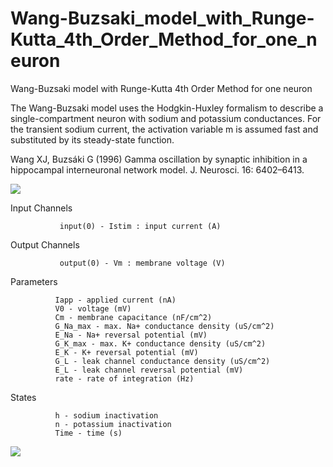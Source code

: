 # Wang-Buzsaki_model_with_Runge-Kutta_4th_Order_Method_for_one_neuron
Wang-Buzsaki model with Runge-Kutta 4th Order Method for one neuron

The Wang-Buzsaki model uses the Hodgkin-Huxley formalism to describe a single-compartment neuron with sodium and potassium conductances. For the transient sodium current, the activation variable m is assumed fast and substituted by its steady-state function.

Wang XJ, Buzsáki G (1996) Gamma oscillation by synaptic inhibition in a hippocampal interneuronal network model. J. Neurosci. 16: 6402–6413.


![](https://github.com/aliseif321/Wang-Buzsaki_model_with_Runge-Kutta_4th_Order_Method_for_one_neuron/blob/main/spike.png?raw=true)



Input Channels

               input(0) - Istim : input current (A)
Output Channels

               output(0) - Vm : membrane voltage (V)
Parameters

              Iapp - applied current (nA)
              V0 - voltage (mV)
              Cm - membrane capacitance (nF/cm^2)
              G_Na_max - max. Na+ conductance density (uS/cm^2)
              E_Na - Na+ reversal potential (mV)
              G_K_max - max. K+ conductance density (uS/cm^2)
              E_K - K+ reversal potential (mV)
              G_L - leak channel conductance density (uS/cm^2)
              E_L - leak channel reversal potential (mV)
              rate - rate of integration (Hz)
States

              h - sodium inactivation
              n - potassium inactivation
              Time - time (s)
    
![](https://raw.githubusercontent.com/aliseif321/Wang-Buzsaki_model_with_Runge-Kutta_4th_Order_Method_for_one_neuron/main/Euler%20VS%20Runge-Kutta%204th%20Order%20.png)

